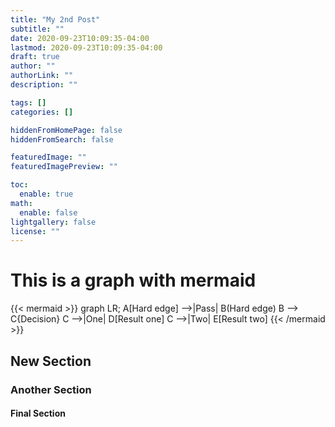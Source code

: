 ```yaml
---
title: "My 2nd Post"
subtitle: ""
date: 2020-09-23T10:09:35-04:00
lastmod: 2020-09-23T10:09:35-04:00
draft: true
author: ""
authorLink: ""
description: ""

tags: []
categories: []

hiddenFromHomePage: false
hiddenFromSearch: false

featuredImage: ""
featuredImagePreview: ""

toc:
  enable: true
math:
  enable: false
lightgallery: false
license: ""
---
```


<!--more-->

# This is a graph with mermaid



{{< mermaid >}}
graph LR;
    A[Hard edge] -->|Pass| B(Hard edge)
    B --> C{Decision}
    C -->|One| D[Result one]
    C -->|Two| E[Result two]
{{< /mermaid >}}

## New Section

### Another Section

#### Final Section
